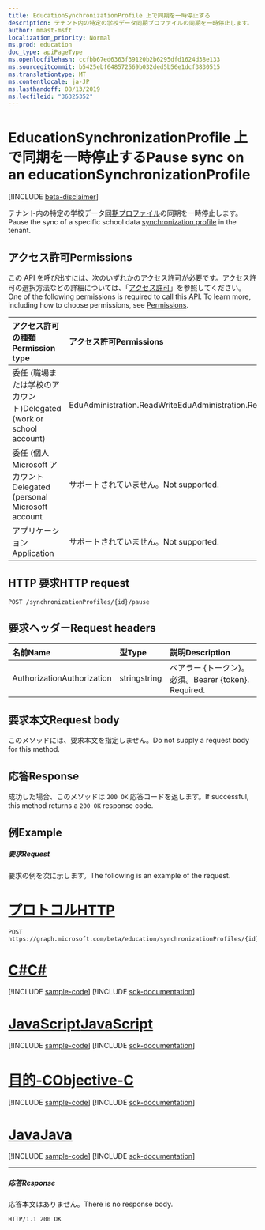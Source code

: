 ```yaml
---
title: EducationSynchronizationProfile 上で同期を一時停止する
description: テナント内の特定の学校データ同期プロファイルの同期を一時停止します。
author: mmast-msft
localization_priority: Normal
ms.prod: education
doc_type: apiPageType
ms.openlocfilehash: ccfbb67ed6363f39120b2b6295dfd1624d38e133
ms.sourcegitcommit: b5425ebf648572569b032ded5b56e1dcf3830515
ms.translationtype: MT
ms.contentlocale: ja-JP
ms.lasthandoff: 08/13/2019
ms.locfileid: "36325352"
---
```

# <a name="pause-sync-on-an-educationsynchronizationprofile"></a><span data-ttu-id="44140-103">EducationSynchronizationProfile 上で同期を一時停止する</span><span class="sxs-lookup"><span data-stu-id="44140-103">Pause sync on an educationSynchronizationProfile</span></span>

[!INCLUDE [beta-disclaimer](../../includes/beta-disclaimer.md)]

<span data-ttu-id="44140-104">テナント内の特定の学校データ[同期プロファイル](../resources/educationsynchronizationprofile.md)の同期を一時停止します。</span><span class="sxs-lookup"><span data-stu-id="44140-104">Pause the sync of a specific school data [synchronization profile](../resources/educationsynchronizationprofile.md) in the tenant.</span></span>

## <a name="permissions"></a><span data-ttu-id="44140-105">アクセス許可</span><span class="sxs-lookup"><span data-stu-id="44140-105">Permissions</span></span>
<span data-ttu-id="44140-p101">この API を呼び出すには、次のいずれかのアクセス許可が必要です。アクセス許可の選択方法などの詳細については、「[アクセス許可](/graph/permissions-reference)」を参照してください。</span><span class="sxs-lookup"><span data-stu-id="44140-p101">One of the following permissions is required to call this API. To learn more, including how to choose permissions, see [Permissions](/graph/permissions-reference).</span></span>

| <span data-ttu-id="44140-108">アクセス許可の種類</span><span class="sxs-lookup"><span data-stu-id="44140-108">Permission type</span></span> | <span data-ttu-id="44140-109">アクセス許可</span><span class="sxs-lookup"><span data-stu-id="44140-109">Permissions</span></span> |
|:-----------|:----------|
| <span data-ttu-id="44140-110">委任 (職場または学校のアカウント)</span><span class="sxs-lookup"><span data-stu-id="44140-110">Delegated (work or school account)</span></span> | <span data-ttu-id="44140-111">EduAdministration.ReadWrite</span><span class="sxs-lookup"><span data-stu-id="44140-111">EduAdministration.ReadWrite</span></span> |
|<span data-ttu-id="44140-112">委任 (個人 Microsoft アカウント</span><span class="sxs-lookup"><span data-stu-id="44140-112">Delegated (personal Microsoft account</span></span>|<span data-ttu-id="44140-113">サポートされていません。</span><span class="sxs-lookup"><span data-stu-id="44140-113">Not supported.</span></span>|
|<span data-ttu-id="44140-114">アプリケーション</span><span class="sxs-lookup"><span data-stu-id="44140-114">Application</span></span>|<span data-ttu-id="44140-115">サポートされていません。</span><span class="sxs-lookup"><span data-stu-id="44140-115">Not supported.</span></span>|

## <a name="http-request"></a><span data-ttu-id="44140-116">HTTP 要求</span><span class="sxs-lookup"><span data-stu-id="44140-116">HTTP request</span></span>
<!-- { "blockType": "ignored" } -->
```http
POST /synchronizationProfiles/{id}/pause
```

## <a name="request-headers"></a><span data-ttu-id="44140-117">要求ヘッダー</span><span class="sxs-lookup"><span data-stu-id="44140-117">Request headers</span></span>
| <span data-ttu-id="44140-118">名前</span><span class="sxs-lookup"><span data-stu-id="44140-118">Name</span></span>       | <span data-ttu-id="44140-119">型</span><span class="sxs-lookup"><span data-stu-id="44140-119">Type</span></span> | <span data-ttu-id="44140-120">説明</span><span class="sxs-lookup"><span data-stu-id="44140-120">Description</span></span>|
|:-----------|:------|:----------|
| <span data-ttu-id="44140-121">Authorization</span><span class="sxs-lookup"><span data-stu-id="44140-121">Authorization</span></span>  | <span data-ttu-id="44140-122">string</span><span class="sxs-lookup"><span data-stu-id="44140-122">string</span></span>  | <span data-ttu-id="44140-p102">ベアラー {トークン}。必須。</span><span class="sxs-lookup"><span data-stu-id="44140-p102">Bearer {token}. Required.</span></span>  |

## <a name="request-body"></a><span data-ttu-id="44140-125">要求本文</span><span class="sxs-lookup"><span data-stu-id="44140-125">Request body</span></span>
<span data-ttu-id="44140-126">このメソッドには、要求本文を指定しません。</span><span class="sxs-lookup"><span data-stu-id="44140-126">Do not supply a request body for this method.</span></span>
## <a name="response"></a><span data-ttu-id="44140-127">応答</span><span class="sxs-lookup"><span data-stu-id="44140-127">Response</span></span>
<span data-ttu-id="44140-128">成功した場合、このメソッドは `200 OK` 応答コードを返します。</span><span class="sxs-lookup"><span data-stu-id="44140-128">If successful, this method returns a `200 OK` response code.</span></span>

## <a name="example"></a><span data-ttu-id="44140-129">例</span><span class="sxs-lookup"><span data-stu-id="44140-129">Example</span></span>
##### <a name="request"></a><span data-ttu-id="44140-130">要求</span><span class="sxs-lookup"><span data-stu-id="44140-130">Request</span></span>
<span data-ttu-id="44140-131">要求の例を次に示します。</span><span class="sxs-lookup"><span data-stu-id="44140-131">The following is an example of the request.</span></span>

# <a name="httptabhttp"></a>[<span data-ttu-id="44140-132">プロトコル</span><span class="sxs-lookup"><span data-stu-id="44140-132">HTTP</span></span>](#tab/http)
<!-- {
  "blockType": "request",
  "name": "post_synchronizationProfile_pause"
}-->
```http
POST https://graph.microsoft.com/beta/education/synchronizationProfiles/{id}/pause
```
# <a name="ctabcsharp"></a>[<span data-ttu-id="44140-133">C#</span><span class="sxs-lookup"><span data-stu-id="44140-133">C#</span></span>](#tab/csharp)
[!INCLUDE [sample-code](../includes/snippets/csharp/post-synchronizationprofile-pause-csharp-snippets.md)]
[!INCLUDE [sdk-documentation](../includes/snippets/snippets-sdk-documentation-link.md)]

# <a name="javascripttabjavascript"></a>[<span data-ttu-id="44140-134">JavaScript</span><span class="sxs-lookup"><span data-stu-id="44140-134">JavaScript</span></span>](#tab/javascript)
[!INCLUDE [sample-code](../includes/snippets/javascript/post-synchronizationprofile-pause-javascript-snippets.md)]
[!INCLUDE [sdk-documentation](../includes/snippets/snippets-sdk-documentation-link.md)]

# <a name="objective-ctabobjc"></a>[<span data-ttu-id="44140-135">目的-C</span><span class="sxs-lookup"><span data-stu-id="44140-135">Objective-C</span></span>](#tab/objc)
[!INCLUDE [sample-code](../includes/snippets/objc/post-synchronizationprofile-pause-objc-snippets.md)]
[!INCLUDE [sdk-documentation](../includes/snippets/snippets-sdk-documentation-link.md)]

# <a name="javatabjava"></a>[<span data-ttu-id="44140-136">Java</span><span class="sxs-lookup"><span data-stu-id="44140-136">Java</span></span>](#tab/java)
[!INCLUDE [sample-code](../includes/snippets/java/post-synchronizationprofile-pause-java-snippets.md)]
[!INCLUDE [sdk-documentation](../includes/snippets/snippets-sdk-documentation-link.md)]

---


##### <a name="response"></a><span data-ttu-id="44140-137">応答</span><span class="sxs-lookup"><span data-stu-id="44140-137">Response</span></span>

<span data-ttu-id="44140-138">応答本文はありません。</span><span class="sxs-lookup"><span data-stu-id="44140-138">There is no response body.</span></span>

<!-- {
  "blockType": "response",
  "name": "post_synchronizationProfile_pause"
}-->
```http
HTTP/1.1 200 OK
```


<!-- uuid: 8fcb5dbc-d5aa-4681-8e31-b001d5168d79 
2015-10-25 14:57:30 UTC -->
<!-- {
  "type": "#page.annotation",
  "description": "Example",
  "keywords": "",
  "section": "documentation",
  "tocPath": "",
  "suppressions": [
  ]
}-->
